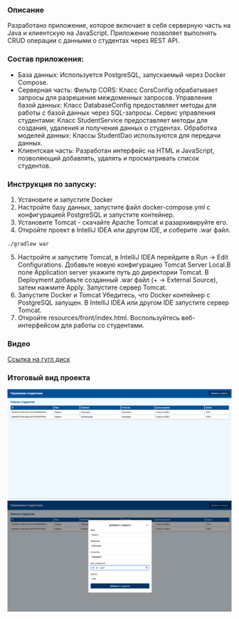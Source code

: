 ### Описание
Разработано приложение, которое включает в себя серверную часть на Java и клиентскую на JavaScript. Приложение позволяет выполнять CRUD операции с данными о студентах через REST API.

### Состав приложения:

- База данных:
  Используется PostgreSQL, запускаемый через Docker Compose.
- Серверная часть:
  Фильтр CORS: Класс CorsConfig обрабатывает запросы для разрешения междоменных запросов.
  Управление базой данных: Класс DatabaseConfig предоставляет методы для работы с базой данных через SQL-запросы.
  Сервис управления студентами: Класс StudentService предоставляет методы для создания, удаления и получения данных о студентах.
  Обработка моделей данных: Классы StudentDao используются для передачи данных.
- Клиентская часть:
  Разработан интерфейс на HTML и JavaScript, позволяющий добавлять, удалять и просматривать список студентов.

### Инструкция по запуску:
1. Установите и запустите Docker
2. Настройте базу данных, запустите файл docker-compose.yml с конфигурацией PostgreSQL и запустите контейнер.
3. Установите Tomcat - скачайте Apache Tomcat и разархивируйте его.
4. Откройте проект в IntelliJ IDEA или другом IDE, и соберите .war файл.
```
./gradlew war
```
5. Настройте и запустите Tomcat, в IntelliJ IDEA перейдите в Run -> Edit Configurations. Добавьте новую конфигурацию Tomcat Server Local.В поле Application server укажите путь до директории Tomcat. В Deployment добавьте созданный .war файл (+ -> External Source), затем нажмите Apply. Запустите сервер Tomcat.
6. Запустите Docker и Tomcat Убедитесь, что Docker контейнер с PostgreSQL запущен. В IntelliJ IDEA или другом IDE запустите сервер Tomcat.
7. Откройте resources/front/index.html. Воспользуйтесь веб-интерфейсом для работы со студентами.

### Видео
[Ссылка на гугл диск](https://drive.google.com/file/d/117vEzjpCTW-rXSFbdTFNiGRh7NQkKDpG/view?usp=sharing)

### Итоговый вид проекта
![!](screen/1.jpg)
![!](screen/2.jpg)
